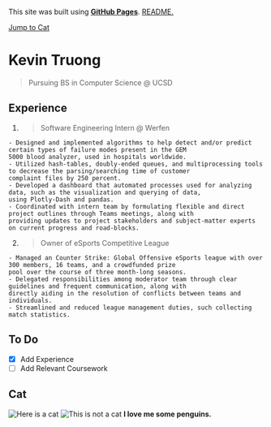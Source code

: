 This site was built using [**GitHub Pages**](https://pages.github.com/).
[README.](/README.md)

[Jump to Cat](https://wozzack.github.io/pages/#cat)

# Kevin Truong
> Pursuing BS in Computer Science @ UCSD

## Experience
1. > Software Engineering Intern @ Werfen
```
- Designed and implemented algorithms to help detect and/or predict certain types of failure modes present in the GEM
5000 blood analyzer, used in hospitals worldwide.
- Utilized hash-tables, doubly-ended queues, and multiprocessing tools to decrease the parsing/searching time of customer
complaint files by 250 percent.
- Developed a dashboard that automated processes used for analyzing data, such as the visualization and querying of data,
using Plotly-Dash and pandas.
- Coordinated with intern team by formulating flexible and direct project outlines through Teams meetings, along with
providing updates to project stakeholders and subject-matter experts on current progress and road-blocks.
```
2. > Owner of eSports Competitive League
```
- Managed an Counter Strike: Global Offensive eSports league with over 300 members, 16 teams, and a crowdfunded prize
pool over the course of three month-long seasons.
- Delegated responsibilities among moderator team through clear guidelines and frequent communication, along with
directly aiding in the resolution of conflicts between teams and individuals.
- Streamlined and reduced league management duties, such collecting match statistics.
```

## To Do
- [X] Add Experience
- [ ] Add Relevant Coursework

## Cat
![Here is a cat](https://myoctocat.com/assets/images/base-octocat.svg)
![This is not a cat](https://cdn.vectorstock.com/i/1000x1000/75/64/penguin-flat-style-profile-vector-25127564.webp)
**I love me some penguins.**